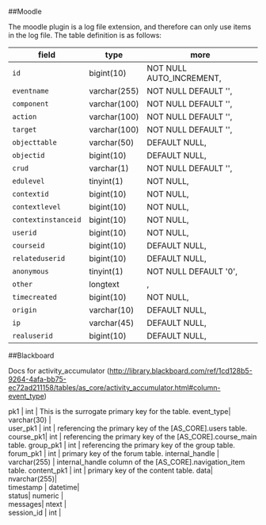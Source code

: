 ##Moodle

The moodle plugin is a log file extension, and therefore can only use items in the log file.  The table definition is as follows:


   field | type | more
   ---|---|---
   `id` |bigint(10) |NOT NULL AUTO_INCREMENT,
 `eventname`|  varchar(255) | NOT NULL DEFAULT '',
  `component`|  varchar(100)|  NOT NULL DEFAULT '',
  `action`|  varchar(100) | NOT NULL DEFAULT '',
  `target`|  varchar(100)|  NOT NULL DEFAULT '',
  `objecttable` | varchar(50)|  DEFAULT NULL,
  `objectid` | bigint(10) | DEFAULT NULL,
  `crud` | varchar(1) | NOT NULL DEFAULT '',
  `edulevel` | tinyint(1) | NOT NULL,
  `contextid`|  bigint(10)|  NOT NULL,
  `contextlevel` | bigint(10)|  NOT NULL,
  `contextinstanceid` | bigint(10)|  NOT NULL,
  `userid` | bigint(10)|  NOT NULL,
  `courseid` | bigint(10) | DEFAULT NULL,
  `relateduserid`|  bigint(10) | DEFAULT NULL,
  `anonymous` | tinyint(1)|  NOT NULL DEFAULT '0',
  `other`|  longtext| ,
  `timecreated` | bigint(10) | NOT NULL,
  `origin`|  varchar(10)|  DEFAULT NULL,
  `ip` | varchar(45) | DEFAULT NULL,
  `realuserid`|  bigint(10)|  DEFAULT NULL,


##Blackboard

Docs for activity_accumulator
(http://library.blackboard.com/ref/1cd128b5-9264-4afa-bb75-ec72ad211158/tables/as_core/activity_accumulator.html#column-event_type)

  pk1	  |  int		 |   This is the surrogate primary key for the table.
  event_type| 	   varchar(30)	| 			
  user_pk1	|    int	| 	referencing the primary key of the [AS_CORE].users table. 
  course_pk1| 	int	|    referencing the primary key of the [AS_CORE].course_main table.
  group_pk1	 |   int	| 	referencing the primary key of the group table. 
  forum_pk1	 |   int	 |   primary key of the forum table. 
  internal_handle	 |   varchar(255)	| internal_handle column of the [AS_CORE].navigation_item table. 
  content_pk1	 |   int	| 	primary key of the content table. 
  data| 	nvarchar(255)| 			
  timestamp	| datetime| 	
  status| 	numeric	| 			
  messages| 	ntext	| 				
  session_id	| int	| 			

